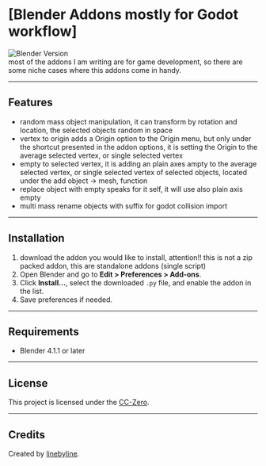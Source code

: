 # [Blender Addons mostly for Godot workflow]

![Blender Version](https://img.shields.io/badge/Blender-4.1.1-blue.svg)  
most of the addons I am writing are for game development, so there are some niche cases where this addons come in handy.

---

## Features

- random mass object manipulation, it can transform by rotation and location, the selected objects random in space
- vertex to origin adds a Origin option to the Origin menu, but only under the shortcut presented in the addon options, it is setting the Origin to the average selected vertex, or single selected vertex
- empty to selected vertex, it is adding an plain axes ampty to the average selected vertex, or single selected vertex of selected objects, located under the add object -> mesh, function
- replace object with empty speaks for it self, it will use also plain axis empty
- multi mass rename objects with suffix for godot collision import

---

## Installation

1. download the addon you would like to install, attention!! this is not a zip packed addon, this are standalone addons (single script)
2. Open Blender and go to **Edit > Preferences > Add-ons**.
3. Click **Install...**, select the downloaded `.py` file, and enable the addon in the list.
4. Save preferences if needed.

---

## Requirements

- Blender 4.1.1 or later

---


## License

This project is licensed under the [CC-Zero](LICENSE).

---

## Credits

Created by [linebyline](https://github.com/knallerboy).
